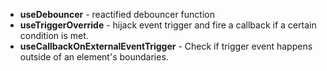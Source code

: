 - **useDebouncer** - reactified debouncer function
- **useTriggerOverride** - hijack event trigger and fire a callback if a certain condition is met.
- **useCallbackOnExternalEventTrigger** - Check if trigger event happens outside of an element's boundaries.